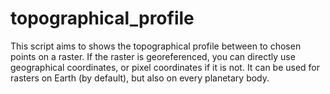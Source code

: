 # topographical_profile
This script aims to shows the topographical profile between to chosen points on a raster. If the raster is georeferenced, you can directly use geographical coordinates, or pixel coordinates if it is not. It can be used for rasters on Earth (by default), but also on every planetary body.
